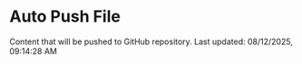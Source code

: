 # Auto Push File

Content that will be pushed to GitHub repository.
Last updated: 08/12/2025, 09:14:28 AM